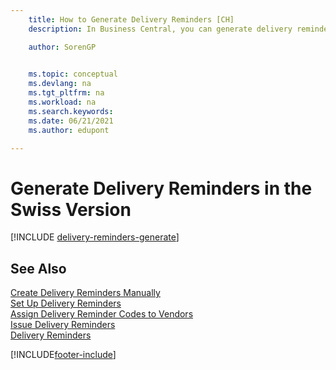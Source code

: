 ```yaml
---
    title: How to Generate Delivery Reminders [CH]
    description: In Business Central, you can generate delivery reminders for all overdue deliveries, or you can create a single delivery reminder manually.

    author: SorenGP

    
    ms.topic: conceptual
    ms.devlang: na
    ms.tgt_pltfrm: na
    ms.workload: na
    ms.search.keywords:
    ms.date: 06/21/2021
    ms.author: edupont

---
```

# Generate Delivery Reminders in the Swiss Version

[!INCLUDE [delivery-reminders-generate](../includes/ATCHDE/delivery-reminders-generate.md)]

## See Also

[Create Delivery Reminders Manually](how-to-create-delivery-reminders-manually.md)  
[Set Up Delivery Reminders](how-to-set-up-delivery-reminders.md)  
[Assign Delivery Reminder Codes to Vendors](how-to-assign-delivery-reminder-codes-to-vendors.md)  
[Issue Delivery Reminders](how-to-issue-delivery-reminders.md)  
[Delivery Reminders](delivery-reminders.md)  


[!INCLUDE[footer-include](../../includes/footer-banner.md)]